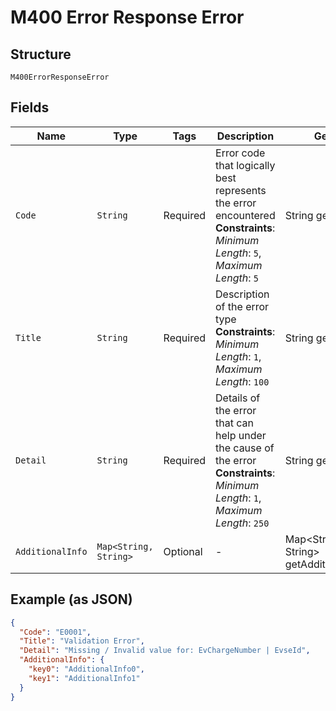
# M400 Error Response Error

## Structure

`M400ErrorResponseError`

## Fields

| Name | Type | Tags | Description | Getter | Setter |
|  --- | --- | --- | --- | --- | --- |
| `Code` | `String` | Required | Error code that logically best represents the error encountered<br>**Constraints**: *Minimum Length*: `5`, *Maximum Length*: `5` | String getCode() | setCode(String code) |
| `Title` | `String` | Required | Description of the error type<br>**Constraints**: *Minimum Length*: `1`, *Maximum Length*: `100` | String getTitle() | setTitle(String title) |
| `Detail` | `String` | Required | Details of the error that can help under the cause of the error<br>**Constraints**: *Minimum Length*: `1`, *Maximum Length*: `250` | String getDetail() | setDetail(String detail) |
| `AdditionalInfo` | `Map<String, String>` | Optional | - | Map<String, String> getAdditionalInfo() | setAdditionalInfo(Map<String, String> additionalInfo) |

## Example (as JSON)

```json
{
  "Code": "E0001",
  "Title": "Validation Error",
  "Detail": "Missing / Invalid value for: EvChargeNumber | EvseId",
  "AdditionalInfo": {
    "key0": "AdditionalInfo0",
    "key1": "AdditionalInfo1"
  }
}
```

